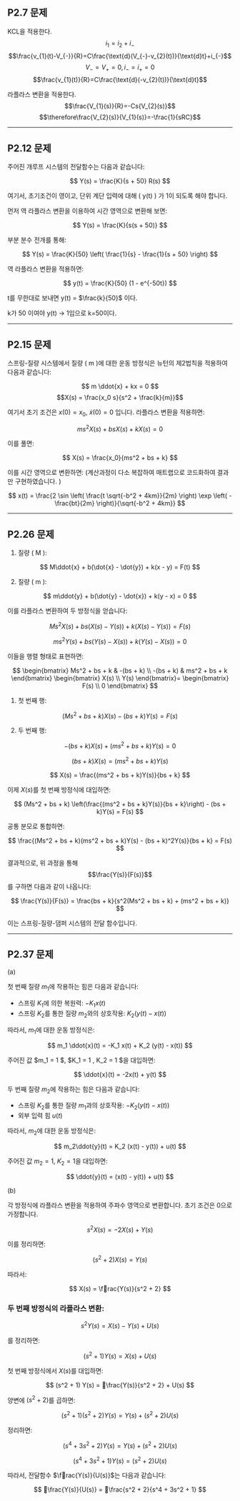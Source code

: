 ## P2.7 문제 

KCL을 적용한다.
$$i_{1}=i_{2}+i_{-}$$
$$\frac{v_{1}(t)-V_{-}}{R}=C\frac{\text{d}(V_{-}-v_{2}(t))}{\text{d}t}+i_{-}$$
$$V_{-}=V_{+}=0, i_{-}=i_{+}=0$$
$$\frac{v_{1}(t)}{R}=C\frac{\text{d}(-v_{2}(t))}{\text{d}t}$$


라플라스 변환을 적용한다.
$$\frac{V_{1}(s)}{R}=-Cs{V_{2}(s)}$$
$$\therefore\frac{V_{2}(s)}{V_{1}(s)}=-\frac{1}{sRC}$$

---

## P2.12 문제

주어진 개루프 시스템의 전달함수는 다음과 같습니다:

$$ Y(s) = \frac{K}{s + 50} R(s) $$

여기서, 초기조건이 영이고, 단위 계단 입력에 대해 \( y(t) \) 가 1이 되도록 해야 합니다.

먼저 역 라플라스 변환을 이용하여 시간 영역으로 변환해 보면:

$$ Y(s) = \frac{K}{s(s + 50)} $$

부분 분수 전개를 통해:

$$ Y(s) = \frac{K}{50} \left( \frac{1}{s} - \frac{1}{s + 50} \right) $$

역 라플라스 변환을 적용하면:

$$ y(t) = \frac{K}{50} (1 - e^{-50t}) $$

t를 무한대로 보내면 y(t) = $\frac{k}{50}$ 이다.

k가 50 이여야 y(t) -\> 1임으로 k=50이다.

---

## P2.15 문제

스프링-질량 시스템에서 질량 \( m \)에 대한 운동 방정식은 뉴턴의 제2법칙을 적용하여 다음과 같습니다:

$$ m \ddot{x} + kx = 0 $$
$$X(s) = \frac{x_0 s}{s^2 + \frac{k}{m}}$$

여기서 초기 조건은 $x(0) = x_0$, $\dot{x}(0) = 0$ 입니다. 라플라스 변환을 적용하면:

$$ ms^2X(s) + bsX(s) + kX(s) = 0 $$

이를 풀면:

$$ X(s) = \frac{x_0}{ms^2 + bs + k} $$

이를 시간 영역으로 변환하면: (계산과정이 다소 복잡하여 매트랩으로 코드화하여 결과만 구현하였습니다. )

$$
x(t) = \frac{2 \sin \left( \frac{t \sqrt{-b^2 + 4km}}{2m} \right) \exp \left( -\frac{bt}{2m} \right)}{\sqrt{-b^2 + 4km}}
$$


---

## P2.26 문제

1. 질량 \( M \):

$$
M\ddot{x} + b(\dot{x} - \dot{y}) + k(x - y) = F(t)
$$

2. 질량 \( m \):

$$
m\ddot{y} + b(\dot{y} - \dot{x}) + k(y - x) = 0
$$

이를 라플라스 변환하여 두 방정식을 얻습니다:

$$
Ms^2 X(s) + bs(X(s) - Y(s)) + k(X(s) - Y(s)) = F(s)
$$

$$
ms^2 Y(s) + bs(Y(s) - X(s)) + k(Y(s) - X(s)) = 0
$$

이들을 행렬 형태로 표현하면:

$$
\begin{bmatrix}
Ms^2 + bs + k & -(bs + k) \\
-(bs + k) & ms^2 + bs + k
\end{bmatrix}
\begin{bmatrix}
X(s) \\
Y(s)
\end{bmatrix}=
\begin{bmatrix}
F(s) \\
0
\end{bmatrix}
$$

1. 첫 번째 행:

$$
(Ms^2 + bs + k)X(s) - (bs + k)Y(s) = F(s)
$$

2. 두 번째 행:

$$
-(bs + k)X(s) + (ms^2 + bs + k)Y(s) = 0
$$

$$
(bs + k)X(s) = (ms^2 + bs + k)Y(s)
$$

$$
X(s) = \frac{(ms^2 + bs + k)Y(s)}{bs + k}
$$

이제 $X(s)$를 첫 번째 방정식에 대입하면:

$$
(Ms^2 + bs + k) \left(\frac{(ms^2 + bs + k)Y(s)}{bs + k}\right) - (bs + k)Y(s) = F(s)
$$

공통 분모로 통합하면:

$$
\frac{(Ms^2 + bs + k)(ms^2 + bs + k)Y(s) - (bs + k)^2Y(s)}{bs + k} = F(s)
$$

결과적으로, 위 과정을 통해 $$\frac{Y(s)}{F(s)}$$를 구하면 다음과 같이 나옵니다:

$$
\frac{Y(s)}{F(s)} = \frac{bs + k}{s^2(Ms^2 + bs + k) + (ms^2 + bs + k)}
$$

이는 스프링-질량-댐퍼 시스템의 전달 함수입니다.

---

## P2.37 문제

(a)

첫 번째 질량 $m_1$에 작용하는 힘은 다음과 같습니다:
- 스프링 $K_1$에 의한 복원력: $-K_1 x(t)$
- 스프링 $K_2$를 통한 질량 $m_2$와의 상호작용: $K_2 (y(t) - x(t))$

따라서, $m_1$에 대한 운동 방정식은:  

$$
m_1 \ddot{x}(t) = -K_1 x(t) + K_2 (y(t) - x(t))
$$

주어진 값 $m_1 = 1 \$, $K_1 = 1 \, K_2 = 1 \$을 대입하면: 

$$
\ddot{x}(t) = -2x(t) + y(t)
$$

두 번째 질량 $m_2$에 작용하는 힘은 다음과 같습니다:
- 스프링 $K_2$를 통한 질량 $m_1$과의 상호작용: $-K_2 (y(t) - x(t))$
- 외부 입력 힘 $u(t)$

따라서, $m_2$에 대한 운동 방정식은:

$$
m_2\ddot{y}(t) = K_2 (x(t) - y(t)) + u(t)
$$

주어진 값 $m_2 = 1$, $K_2 = 1$을 대입하면:

$$
\ddot{y}(t) = (x(t) - y(t)) + u(t)
$$

(b)

각 방정식에 라플라스 변환을 적용하여 주파수 영역으로 변환합니다. 초기 조건은 0으로 가정합니다.

$$s^2 X(s) = -2 X(s) + Y(s)$$

이를 정리하면:

$$
(s^2 + 2) X(s) = Y(s)
$$

따라서:

$$
X(s) = \frac{Y(s)}{s^2 + 2}
$$

### 두 번째 방정식의 라플라스 변환:

$$
s^2 Y(s) = X(s) - Y(s) + U(s)
$$

를 정리하면:

$$
(s^2 + 1) Y(s) = X(s) + U(s)
$$

첫 번째 방정식에서 $X(s)$를 대입하면:

$$
(s^2 + 1) Y(s) = \frac{Y(s)}{s^2 + 2} + U(s)
$$

양변에 $(s^2 + 2)$를 곱하면:

$$
(s^2 + 1)(s^2 + 2) Y(s) = Y(s) + (s^2 + 2) U(s)
$$

정리하면:

$$
(s^4 + 3s^2 + 2) Y(s) = Y(s) + (s^2 + 2) U(s)
$$

$$
(s^4 + 3s^2 + 1) Y(s) = (s^2 + 2) U(s)
$$

따라서, 전달함수 $\frac{Y(s)}{U(s)}$는 다음과 같습니다:

$$
\frac{Y(s)}{U(s)} = \frac{s^2 + 2}{s^4 + 3s^2 + 1}
$$
